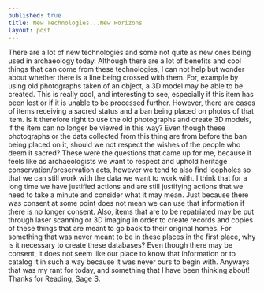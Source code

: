 ```yaml
---
published: true
title: New Technologies...New Horizons
layout: post
---
```

There are a lot of new technologies and some not quite as new ones being used in archaeology today. Although there are a lot of benefits and cool things that can come from these technologies, I can not help but wonder about whether there is a line being crossed with them. For, example by using old photographs taken of an object, a 3D model may be able to be created. This is really cool, and interesting to see, especially if this item has been lost or if it is unable to be processed further. However, there are cases of items receiving a sacred status and a ban being placed on photos of that item. Is it therefore right to use the old photographs and create 3D models, if the item can no longer be viewed in this way? Even though these photographs or the data collected from this thing are from before the ban being placed on it, should we not respect the wishes of the people who deem it sacred? 
These were the questions that came up for me, because it feels like as archaeologists we want to respect and uphold heritage conservation/preservation acts, however we tend to also find loopholes so that we can still work with the data we want to work with. I think that for a long time we have justified actions and are still justifying actions that we need to take a minute and consider what it may mean. Just because there was consent at some point does not mean we can use that information if there is no longer consent. Also, items that are to be repatriated may be put through laser scanning or 3D imaging in order to create records and copies of these things that are meant to go back to their original homes. For something that was never meant to be in these places in the first place, why is it necessary to create these databases? Even though there may be consent, it does not seem like our place to know that information or to catalog it in such a way because it was never ours to begin with. 
Anyways that was my rant for today, and something that I have been thinking about! 
Thanks for Reading, 
Sage S. 